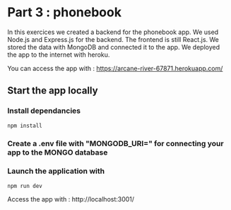 # Part 3 : phonebook

In this exercices we created a backend for the phonebook app. We used Node.js and Express.js for the backend. The frontend is still React.js.
We stored the data with MongoDB and connected it to the app.
We deployed the app to the internet with heroku.

You can access the app with : https://arcane-river-67871.herokuapp.com/

## Start the app locally

### Install dependancies

`npm install`

### Create a .env file with "MONGODB_URI=<YOUR-MONGODB-URI>" for connecting your app to the MONGO database

### Launch the application with

`npm run dev`

Access the app with : http://localhost:3001/
